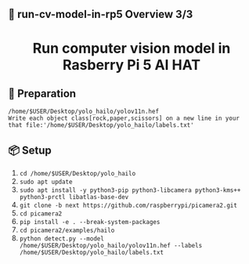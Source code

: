 ## 👀 run-cv-model-in-rp5 Overview   3/3
<h1 align="center">Run computer vision model in Rasberry Pi 5 AI HAT</h1>  


## 🔎 Preparation
`/home/$USER/Desktop/yolo_hailo/yolov11n.hef`  
`Write each object class[rock,paper,scissors] on a new line in your that file:'/home/$USER/Desktop/yolo_hailo/labels.txt'`  

## 📦 Setup  
1. `cd /home/$USER/Desktop/yolo_hailo`
2. `sudo apt update`
3. `sudo apt install -y python3-pip python3-libcamera python3-kms++ python3-prctl libatlas-base-dev`
4. `git clone -b next https://github.com/raspberrypi/picamera2.git`
5. `cd picamera2`
6. `pip install -e . --break-system-packages`
7. `cd picamera2/examples/hailo`
8. `python detect.py --model /home/$USER/Desktop/yolo_hailo/yolov11n.hef --labels /home/$USER/Desktop/yolo_hailo/labels.txt`


